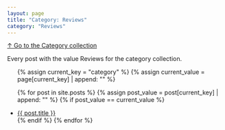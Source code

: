 ```yaml
---
layout: page
title: "Category: Reviews"
category: "Reviews"
---
```

[↑ Go to the Category collection](/category/)

Every post with the value Reviews for the category collection.

<ul>
  {% assign current_key = "category" %}
  {% assign current_value = page[current_key] | append: "" %}

  {% for post in site.posts %}
      {% assign post_value = post[current_key] | append: "" %}
      {% if post_value == current_value %}
          <li><a href="{{ post.url }}">{{ post.title }}</a></li>
      {% endif %}
  {% endfor %}
</ul>
